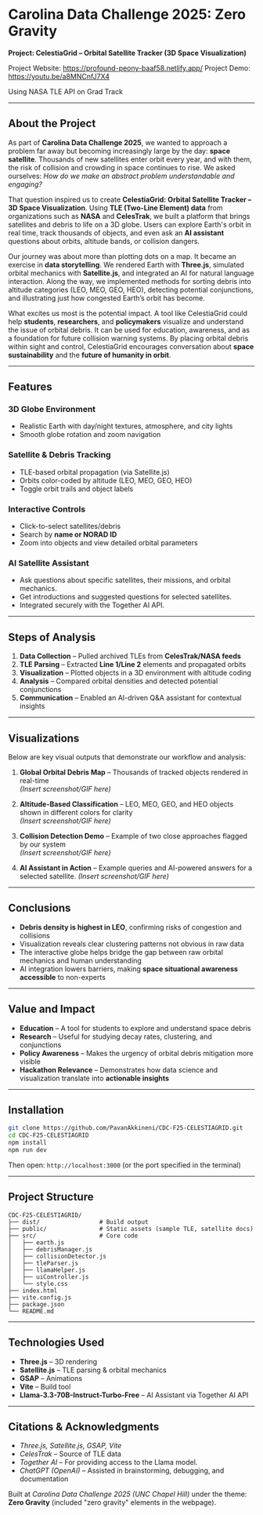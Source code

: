 # Carolina Data Challenge 2025: Zero Gravity

**Project: CelestiaGrid – Orbital Satellite Tracker (3D Space Visualization)**

Project Website: https://profound-peony-baaf58.netlify.app/
Project Demo: https://youtu.be/a8MNCnfJ7X4


Using NASA TLE API on Grad Track

---

## About the Project

As part of **Carolina Data Challenge 2025**, we wanted to approach a problem far away but becoming increasingly large by the day: **space satellite**. Thousands of new satellites enter orbit every year, and with them, the risk of collision and crowding in space continues to rise. We asked ourselves: *How do we make an abstract problem understandable and engaging?*

That question inspired us to create **CelestiaGrid: Orbital Satellite Tracker – 3D Space Visualization**. Using **TLE (Two-Line Element) data** from organizations such as **NASA** and **CelesTrak**, we built a platform that brings satellites and debris to life on a 3D globe. Users can explore Earth's orbit in real time, track thousands of objects, and even ask an **AI assistant** questions about orbits, altitude bands, or collision dangers.

Our journey was about more than plotting dots on a map. It became an exercise in **data storytelling**. We rendered Earth with **Three.js**, simulated orbital mechanics with **Satellite.js**, and integrated an AI for natural language interaction. Along the way, we implemented methods for sorting debris into altitude categories (LEO, MEO, GEO, HEO), detecting potential conjunctions, and illustrating just how congested Earth’s orbit has become.

What excites us most is the potential impact. A tool like CelestiaGrid could help **students**, **researchers**, and **policymakers** visualize and understand the issue of orbital debris. It can be used for education, awareness, and as a foundation for future collision warning systems. By placing orbital debris within sight and control, CelestiaGrid encourages conversation about **space sustainability** and the **future of humanity in orbit**.

---

## Features

### 3D Globe Environment
* Realistic Earth with day/night textures, atmosphere, and city lights  
* Smooth globe rotation and zoom navigation  

### Satellite & Debris Tracking
* TLE-based orbital propagation (via Satellite.js)  
* Orbits color-coded by altitude (LEO, MEO, GEO, HEO)  
* Toggle orbit trails and object labels  

### Interactive Controls
* Click-to-select satellites/debris  
* Search by **name or NORAD ID**  
* Zoom into objects and view detailed orbital parameters  

### AI Satellite Assistant
* Ask questions about specific satellites, their missions, and orbital mechanics.
* Get introductions and suggested questions for selected satellites.
* Integrated securely with the Together AI API.

---

## Steps of Analysis

1. **Data Collection** – Pulled archived TLEs from **CelesTrak/NASA feeds**  
2. **TLE Parsing** – Extracted **Line 1/Line 2** elements and propagated orbits  
3. **Visualization** – Plotted objects in a 3D environment with altitude coding  
4. **Analysis** – Compared orbital densities and detected potential conjunctions  
5. **Communication** – Enabled an AI-driven Q&A assistant for contextual insights  

---

## Visualizations

Below are key visual outputs that demonstrate our workflow and analysis:

1. **Global Orbital Debris Map** – Thousands of tracked objects rendered in real-time  
   *(Insert screenshot/GIF here)*  

2. **Altitude-Based Classification** – LEO, MEO, GEO, and HEO objects shown in different colors for clarity  
   *(Insert screenshot/GIF here)*  

3. **Collision Detection Demo** – Example of two close approaches flagged by our system  
   *(Insert screenshot/GIF here)*  

4. **AI Assistant in Action** – Example queries and AI-powered answers for a selected satellite. 
   *(Insert screenshot/GIF here)*  

---

## Conclusions

* **Debris density is highest in LEO**, confirming risks of congestion and collisions  
* Visualization reveals clear clustering patterns not obvious in raw data  
* The interactive globe helps bridge the gap between raw orbital mechanics and human understanding  
* AI integration lowers barriers, making **space situational awareness accessible** to non-experts  

---

## Value and Impact

* **Education** – A tool for students to explore and understand space debris  
* **Research** – Useful for studying decay rates, clustering, and conjunctions  
* **Policy Awareness** – Makes the urgency of orbital debris mitigation more visible  
* **Hackathon Relevance** – Demonstrates how data science and visualization translate into **actionable insights**  

---

## Installation

```bash
git clone https://github.com/PavanAkkineni/CDC-F25-CELESTIAGRID.git
cd CDC-F25-CELESTIAGRID
npm install
npm run dev
```

Then open: `http://localhost:3000` (or the port specified in the terminal)

---

## Project Structure

```
CDC-F25-CELESTIAGRID/
├── dist/                 # Build output
├── public/               # Static assets (sample TLE, satellite docs)
├── src/                  # Core code
│   ├── earth.js
│   ├── debrisManager.js
│   ├── collisionDetector.js
│   ├── tleParser.js
│   ├── llamaHelper.js
│   ├── uiController.js
│   └── style.css
├── index.html
├── vite.config.js
├── package.json
└── README.md
```

---

## Technologies Used

* **Three.js** – 3D rendering
* **Satellite.js** – TLE parsing & orbital mechanics
* **GSAP** – Animations
* **Vite** – Build tool
* **Llama-3.3-70B-Instruct-Turbo-Free** – AI Assistant via Together AI API

---

## Citations & Acknowledgments

* *Three.js, Satellite.js, GSAP, Vite*
* *CelesTrak* – Source of TLE data
* *Together AI* – For providing access to the Llama model.
* *ChatGPT (OpenAI)* – Assisted in brainstorming, debugging, and documentation

Built at *Carolina Data Challenge 2025 (UNC Chapel Hill)* under the theme: **Zero Gravity** (included "zero gravity" elements in the webpage).
